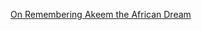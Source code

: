 ---
layout: post
wordpress_id: 244
wordpress_url: http://noesbueno.com/archives/244
date: '2008-04-13 20:17:42 -0500'
date_gmt: '2008-04-14 01:17:42 -0500'
body: |
  <p><a href="http://www.thearabparrot.com/blogs/ONE_MAN_GANG.html">On Remembering Akeem the African Dream</a></p>
---
